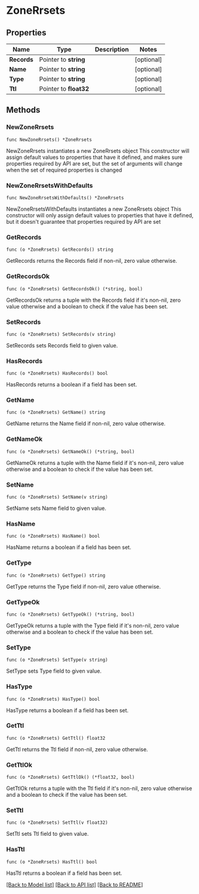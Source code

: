 # ZoneRrsets

## Properties

Name | Type | Description | Notes
------------ | ------------- | ------------- | -------------
**Records** | Pointer to **string** |  | [optional] 
**Name** | Pointer to **string** |  | [optional] 
**Type** | Pointer to **string** |  | [optional] 
**Ttl** | Pointer to **float32** |  | [optional] 

## Methods

### NewZoneRrsets

`func NewZoneRrsets() *ZoneRrsets`

NewZoneRrsets instantiates a new ZoneRrsets object
This constructor will assign default values to properties that have it defined,
and makes sure properties required by API are set, but the set of arguments
will change when the set of required properties is changed

### NewZoneRrsetsWithDefaults

`func NewZoneRrsetsWithDefaults() *ZoneRrsets`

NewZoneRrsetsWithDefaults instantiates a new ZoneRrsets object
This constructor will only assign default values to properties that have it defined,
but it doesn't guarantee that properties required by API are set

### GetRecords

`func (o *ZoneRrsets) GetRecords() string`

GetRecords returns the Records field if non-nil, zero value otherwise.

### GetRecordsOk

`func (o *ZoneRrsets) GetRecordsOk() (*string, bool)`

GetRecordsOk returns a tuple with the Records field if it's non-nil, zero value otherwise
and a boolean to check if the value has been set.

### SetRecords

`func (o *ZoneRrsets) SetRecords(v string)`

SetRecords sets Records field to given value.

### HasRecords

`func (o *ZoneRrsets) HasRecords() bool`

HasRecords returns a boolean if a field has been set.

### GetName

`func (o *ZoneRrsets) GetName() string`

GetName returns the Name field if non-nil, zero value otherwise.

### GetNameOk

`func (o *ZoneRrsets) GetNameOk() (*string, bool)`

GetNameOk returns a tuple with the Name field if it's non-nil, zero value otherwise
and a boolean to check if the value has been set.

### SetName

`func (o *ZoneRrsets) SetName(v string)`

SetName sets Name field to given value.

### HasName

`func (o *ZoneRrsets) HasName() bool`

HasName returns a boolean if a field has been set.

### GetType

`func (o *ZoneRrsets) GetType() string`

GetType returns the Type field if non-nil, zero value otherwise.

### GetTypeOk

`func (o *ZoneRrsets) GetTypeOk() (*string, bool)`

GetTypeOk returns a tuple with the Type field if it's non-nil, zero value otherwise
and a boolean to check if the value has been set.

### SetType

`func (o *ZoneRrsets) SetType(v string)`

SetType sets Type field to given value.

### HasType

`func (o *ZoneRrsets) HasType() bool`

HasType returns a boolean if a field has been set.

### GetTtl

`func (o *ZoneRrsets) GetTtl() float32`

GetTtl returns the Ttl field if non-nil, zero value otherwise.

### GetTtlOk

`func (o *ZoneRrsets) GetTtlOk() (*float32, bool)`

GetTtlOk returns a tuple with the Ttl field if it's non-nil, zero value otherwise
and a boolean to check if the value has been set.

### SetTtl

`func (o *ZoneRrsets) SetTtl(v float32)`

SetTtl sets Ttl field to given value.

### HasTtl

`func (o *ZoneRrsets) HasTtl() bool`

HasTtl returns a boolean if a field has been set.


[[Back to Model list]](../README.md#documentation-for-models) [[Back to API list]](../README.md#documentation-for-api-endpoints) [[Back to README]](../README.md)


